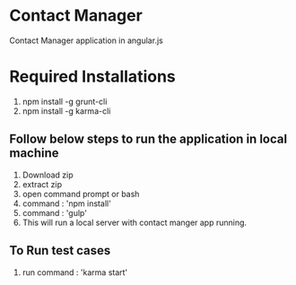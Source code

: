 # Contact Manager #
Contact Manager application in angular.js


# Required Installations #
1. npm install -g grunt-cli
2. npm install -g karma-cli

## Follow below steps to run the application in local machine ##
1. Download zip
2. extract zip
3. open command prompt or bash 
4. command : 'npm install'
5. command : 'gulp'
6. This will run a local server with contact manger app running.

## To Run test cases ##
1. run command : 'karma start'
